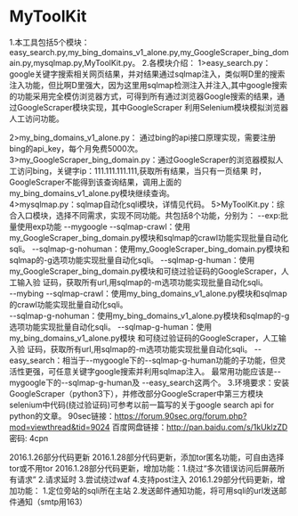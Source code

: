 # MyToolKit
1.本工具包括5个模块：
easy_search.py,my_bing_domains_v1_alone.py,my_GoogleScraper_bing_domain.py,mysqlmap.py,MyToolKit.py。
2.各模块介绍：
  1>easy_search.py：
    google关键字搜索相关网页结果，并对结果通过sqlmap注入，类似啊D里的搜索注入功能，但比啊D里强大，因为这里用sqlmap检测注入并注入,其中google搜索的功能采用完全模仿浏览器方式，可得到所有通过浏览器Google搜索的结果，通过GoogleScraper模块实现，其中GoogleScraper
    利用Selenium模块模拟浏览器人工访问功能。
                     
  2>my_bing_domains_v1_alone.py：
    通过bing的api接口原理实现，需要注册bing的api_key，每个月免费5000次。
  3>my_GoogleScraper_bing_domain.py：通过GoogleScraper的浏览器模拟人工访问bing，关键字ip：111.111.111.111,获取所有结果，当只有一页结果
    时，GoogleScraper不能得到该查询结果，调用上面的my_bing_domains_v1_alone.py模块继续查询。                                                            
  4>mysqlmap.py：sqlmap自动化sqli模块，详情见代码。
  5>MyToolKit.py：综合入口模块，选择不同需求，实现不同功能。共包括8个功能，分别为：
          --exp:批量使用exp功能
                  --mygoogle
                         --sqlmap-crawl：使用my_GoogleScraper_bing_domain.py模块和sqlmap的crawl功能实现批量自动化sqli。
                         --sqlmap-g-nohuman：使用my_GoogleScraper_bing_domain.py模块和sqlmap的-g选项功能实现批量自动化sqli。
                         --sqlmap-g-human：使用my_GoogleScraper_bing_domain.py模块和可绕过验证码的GoogleScraper，人工输入验
                                           证码，获取所有url,用sqlmap的-m选项功能实现批量自动化sqli。                                       
                  --mybing
                         --sqlmap-crawl：使用my_bing_domains_v1_alone.py模块和sqlmap的crawl功能实现批量自动化sqli。                                          
                         --sqlmap-g-nohuman：使用my_bing_domains_v1_alone.py模块和sqlmap的-g选项功能实现批量自动化sqli。
                         --sqlmap-g-human：使用my_bing_domains_v1_alone.py模块 和可绕过验证码的GoogleScraper，人工输入验
                                                          证码，获取所有url,用sqlmap的-m选项功能实现批量自动化sqli。
                  --easy_search：相当于--mygoogle下的--sqlmap-g-human功能的子功能，但灵活性更强，可任意关键字google搜索并利用sqlmap注入。
         最常用功能应该是--mygoogle下的--sqlmap-g-human及 --easy_search这两个。
3.环境要求：安装GoogleScraper（python3下），并修改部分GoogleScraper中第三方模块selenium中代码(绕过验证码)可参考以前一篇写的关于google search api for python的文章。
                    90sec链接：https://forum.90sec.org/forum.php?mod=viewthread&tid=9024
                    百度网盘链接：http://pan.baidu.com/s/1kUklzZD 密码: 4cpn




   
2016.1.26部分代码更新
2016.1.28部分代码更新，添加tor匿名功能，可自由选择tor或不用tor
2016.1.28部分代码更新，增加功能：1.绕过“多次错误访问后屏蔽所有请求”
2.请求延时
3.尝试绕过waf
4.支持post注入
2016.1.29部分代码更新，增加功能：
1.定位旁站的sqli所在主站
2.发送邮件通知功能，将可用sqli的url发送邮件通知（smtp用163）
   
